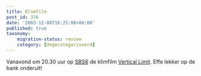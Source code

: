 ```yaml
---
title: Klimfilm
post_id: 376
date: '2003-12-08T16:25:08+00:00'
published: true
taxonomy:
    migration-status: review
    category: [Ongecategoriseerd]
---
```

Vanavond om 20.30 uur op [SBS6](http://www.sbsnet.nl/) de klimfilm [Vertical Limit](http://us.imdb.com/title/tt0190865/). Effe lekker op de bank onderuit!